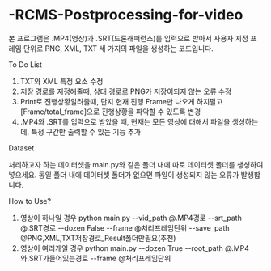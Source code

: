 # -RCMS-Postprocessing-for-video

본 프로그램은 .MP4(영상)과 .SRT(드론래퍼런스)를 입력으로 받아서 사용자 지정 프레임 단위로 PNG, XML, TXT 세 가지의 파일을 생성하는 코드입니다.

To Do List
1. TXT와 XML 특정 요소 수정
2. 저장 경로를 지정해줄때, 상대 경로로 PNG가 저장이되지 않는 오류 수정
3. Print로 진행상황알려줄때, 단지 현재 진행 Frame만 나오게 하지말고 [Frame/total_frame]으로 진행상황을 파악할 수 있도록 변경
4. .MP4와 .SRT를 입력으로 받았을 때, 현재는 모든 영상에 대해서 파일을 생성하는데, 특정 구간만 출력할 수 있는 기능 추가

Dataset

처리하고자 하는 데이터셋을 main.py와 같은 폴더 내에 따로 데이터셋 폴더를 생성하여 넣으세요. 동일 폴더 내에 데이터셋 폴더가 없으면 파일이 생성되지 않는 오류가 발생합니다.

How to Use?
1) 영상이 하나일 경우
    python main.py --vid_path @.MP4경로 --srt_path @.SRT경로 --dozen False --frame @처리프레임단위 --save_path @PNG,XML,TXT저장경로_Result폴더만필요(추천)
2) 영상이 여러개일 경우
    python main.py  --dozen True --root_path @.MP4와.SRT가들어있는경로 --frame @처리프레임단위
